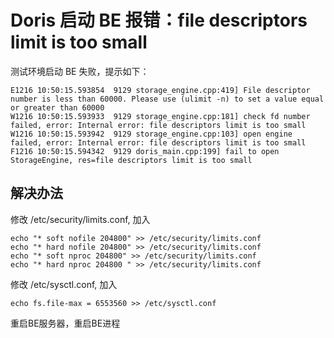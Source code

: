 <!--
 * @Date: 2021-12-16 18:55:39
 * @LastEditors: lzj
 * @LastEditTime: 2021-12-16 18:58:02
 * @FilePath: \qianduan.shop\data\blogs\32.md
-->
# Doris 启动 BE 报错：file descriptors limit is too small

测试环境启动 BE 失败，提示如下：

```
E1216 10:50:15.593854  9129 storage_engine.cpp:419] File descriptor number is less than 60000. Please use (ulimit -n) to set a value equal or greater than 60000
W1216 10:50:15.593933  9129 storage_engine.cpp:181] check fd number failed, error: Internal error: file descriptors limit is too small
W1216 10:50:15.593942  9129 storage_engine.cpp:103] open engine failed, error: Internal error: file descriptors limit is too small
F1216 10:50:15.594342  9129 doris_main.cpp:199] fail to open StorageEngine, res=file descriptors limit is too small

```

## 解决办法

修改 /etc/security/limits.conf, 加入

```
echo "* soft nofile 204800" >> /etc/security/limits.conf
echo "* hard nofile 204800" >> /etc/security/limits.conf
echo "* soft nproc 204800" >> /etc/security/limits.conf
echo "* hard nproc 204800 " >> /etc/security/limits.conf
```

修改 /etc/sysctl.conf, 加入

```
echo fs.file-max = 6553560 >> /etc/sysctl.conf
```
 

重启BE服务器，重启BE进程